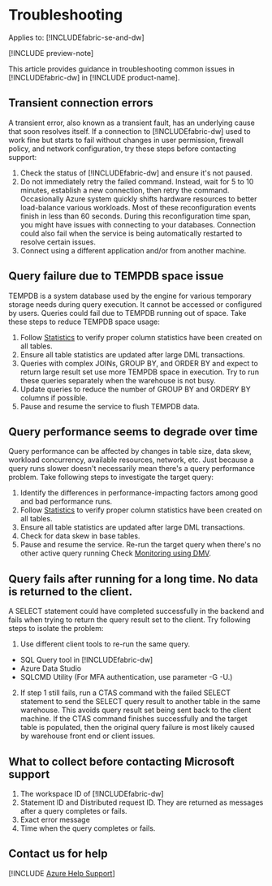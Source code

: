 # Troubleshooting

Applies to: [!INCLUDEfabric-se-and-dw]

[!INCLUDE preview-note]

This article provides guidance in troubleshooting common issues in [!INCLUDEfabric-dw] in [!INCLUDE product-name]. 

## Transient connection errors
A transient error, also known as a transient fault, has an underlying cause that soon resolves itself.  If a connection to [!INCLUDEfabric-dw] used to work fine but starts to fail without changes in user permission, firewall policy, and network configuration, try these steps before contacting support:
1. Check the status of [!INCLUDEfabric-dw] and ensure it's not paused.
1. Do not immediately retry the failed command. Instead, wait for 5 to 10 minutes, establish a new connection, then retry the command.  Occasionally Azure system quickly shifts hardware resources to better load-balance various workloads.  Most of these reconfiguration events finish in less than 60 seconds. During this reconfiguration time span, you might have issues with connecting to your databases. Connection could also fail when the service is being automatically restarted to resolve certain issues.  
1. Connect using a different application and/or from another machine.

## Query failure due to TEMPDB space issue
TEMPDB is a system database used by the engine for various temporary storage needs during query execution. It cannot be accessed or configured by users. Queries could fail due to TEMPDB running out of space. Take these steps to reduce TEMPDB space usage:

1. Follow [Statistics](statistics.md) to verify proper column statistics have been created on all tables. 
2. Ensure all table statistics are updated after large DML transactions.
3. Queries with complex JOINs, GROUP BY, and ORDER BY and expect to return large result set use more TEMPDB space in execution. Try to run these queries separately when the warehouse is not busy.  
4. Update queries to reduce the number of GROUP BY and ORDERY BY columns if possible.
5. Pause and resume the service to flush TEMPDB data.


## Query performance seems to degrade over time
Query performance can be affected by changes in table size, data skew, workload concurrency, available resources, network, etc.  Just because a query runs slower doesn't necessarily mean there's a query performance problem.  Take following steps to investigate the target query:

1. Identify the differences in performance-impacting factors among good and bad performance runs. 
2. Follow [Statistics](statistics.md) to verify proper column statistics have been created on all tables. 
3. Ensure all table statistics are updated after large DML transactions.
4. Check for data skew in base tables.
5. Pause and resume the service.  Re-run the target query when there's no other active query running  Check [Monitoring using DMV](monitor-using-dmv.md). 

## Query fails after running for a long time.  No data is returned to the client.
A SELECT statement could have completed successfully in the backend and fails when trying to return the query result set to the client.  Try following steps to isolate the problem:

1. Use different client tools to re-run the same query.  
- SQL Query tool in [!INCLUDEfabric-dw]  
- Azure Data Studio
- SQLCMD Utility (For MFA authentication, use parameter -G -U.)  

2. If step 1 still fails, run a CTAS command with the failed SELECT statement to send the SELECT query result to another table in the same warehouse.  This avoids query result set being sent back to the client machine.  If the CTAS command finishes successfully and the target table is populated, then the original query failure is most likely caused by warehouse front end or client issues.

## What to collect before contacting Microsoft support
1. The workspace ID of [!INCLUDEfabric-dw]  
2. Statement ID and Distributed request ID.  They are returned as messages after a query completes or fails.
3. Exact error message
4. Time when the query completes or fails.

## Contact us for help
[!INCLUDE [Azure Help Support](../../includes/azure-help-support.md)]
